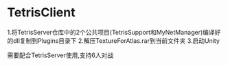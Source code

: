# TetrisClient
1.将TetrisServer仓库中的2个公共项目(TetrisSupport和MyNetManager)编译好的dll复制到Plugins目录下
2.解压TextureForAtlas.rar到当前文件夹
3.启动Unity

需要配合TetrisServer使用,支持6人对战
